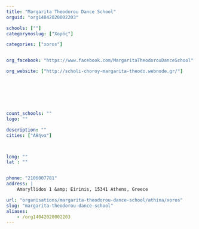 ```yaml
---
title: "Margarita Theodorou Dance School"
orguid: "org14042020002203"

schools: [""]
categorynoslug: ["Χορός"]

categories: ["xoros"]


org_facebook: "https://www.facebook.com/MargaritaTheodorouDanceSchool"

org_website: ["http://scholi-choroy-margarita-theodo.webnode.gr/"]







count_schools: ""
logo: ""

description: ""
cities: ["Αθήνα"]



long: ""
lat : ""


phone: "2106007781"
address: |
    Amaryllidos 1 &amp; Eirinis, 15341 Athens, Greece

url: "organisations/margarita-theodorou-dance-school/athina/xoros"
slug: "margarita-theodorou-dance-school"
aliases:
    - /org14042020002203
---
```



